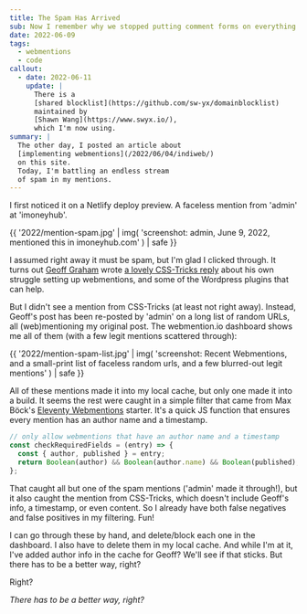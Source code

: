 ```yaml
---
title: The Spam Has Arrived
sub: Now I remember why we stopped putting comment forms on everything.
date: 2022-06-09
tags:
  - webmentions
  - code
callout:
  - date: 2022-06-11
    update: |
      There is a
      [shared blocklist](https://github.com/sw-yx/domainblocklist)
      maintained by
      [Shawn Wang](https://www.swyx.io/),
      which I'm now using.
summary: |
  The other day, I posted an article about
  [implementing webmentions](/2022/06/04/indiweb/)
  on this site.
  Today, I'm battling an endless stream
  of spam in my mentions.
---
```


I first noticed it on a Netlify deploy preview.
A faceless mention from 'admin'
at 'imoneyhub'.

{{ '2022/mention-spam.jpg' | img(
  'screenshot: admin, June 9, 2022, mentioned this in imoneyhub.com'
) | safe }}

I assumed right away it must be spam,
but I'm glad I clicked through.
It turns out
[Geoff Graham](https://css-tricks.com/author/geoffgraham/)
wrote
[a lovely CSS-Tricks reply](https://css-tricks.com/am-i-on-the-indieweb-yet/)
about his own struggle
setting up webmentions,
and some of the Wordpress plugins
that can help.

But I didn't see a mention from CSS-Tricks
(at least not right away).
Instead,
Geoff's post has been re-posted by 'admin'
on a long list of random URLs,
all (web)mentioning my original post.
The webmention.io dashboard shows me all of them
(with a few legit mentions scattered through):

{{ '2022/mention-spam-list.jpg' | img(
  'screenshot: Recent Webmentions, and a small-print list of faceless random urls, and a few blurred-out legit mentions'
) | safe }}

All of these mentions made it into my local cache,
but only one made it into a build.
It seems the rest were caught in a simple filter
that came from
Max Böck's
[Eleventy Webmentions](https://github.com/maxboeck/eleventy-webmentions)
starter.
It's a quick JS function
that ensures every mention has an author name
and a timestamp.

```js
// only allow webmentions that have an author name and a timestamp
const checkRequiredFields = (entry) => {
  const { author, published } = entry;
  return Boolean(author) && Boolean(author.name) && Boolean(published);
};
```

That caught all but one of the spam mentions
('admin' made it through!),
but it also caught the mention from CSS-Tricks,
which doesn't include Geoff's info,
a timestamp,
or even content.
So I already have both
false negatives and false positives
in my filtering. Fun!

I can go through these by hand,
and delete/block each one in the dashboard.
I also have to delete them in my local cache.
And while I'm at it,
I've added author info in the cache for Geoff?
We'll see if that sticks.
But there has to be a better way, right?

Right?

_There has to be a better way, right?_
